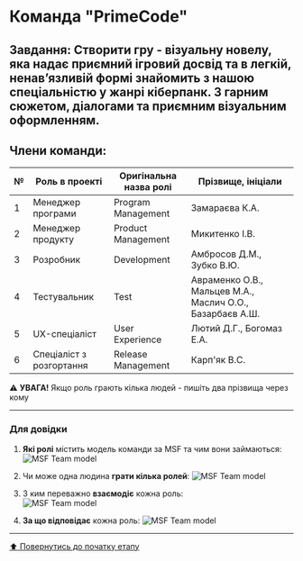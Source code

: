 # Команда "PrimeCode"

## Завдання: Створити гру - візуальну новелу, яка надає приємний ігровий досвід та в легкій, ненав’язливій формі знайомить з нашою спеціальністю у жанрі кіберпанк. З гарним сюжетом, діалогами та приємним візуальним оформленням.

## Члени команди:

|№  | Роль в проекті            | Оригінальна назва ролі    | Прізвище, ініціали         |
|---|---------------------------|---------------------------|---------------------------|
| 1 | Менеджер програми         | Program Management        | Замараєва К.А.        |
| 2 | Менеджер продукту         | Product Management        | Микитенко І.В.       |
| 3 | Розробник                 | Development               | Амбросов Д.М., Зубко В.Ю.      |
| 4 | Тестувальник              | Test                      | Авраменко О.В., Мальцев М.А., Маслич О.О., Базарбаєв А.Ш.      |
| 5 | UX-спеціаліст             | User Experience           | Лютий Д.Г., Богомаз Е.А.     |
| 6 | Спеціаліст з розгортання  | Release Management        | Карп'як В.С.
:warning: **УВАГА!** Якщо роль грають кілька людей - пишіть два прізвища через кому

---
### Для довідки
1. **Які ролі** містить модель команди за MSF та чим вони займаються:
![MSF Team model](/docs/images/resources/MSF%20team%20model.jpg)

2. Чи може одна людина **грати кілька ролей**:
![MSF Team model](/docs/images/resources/MSF%20roles%20combinations.png)

1. З ким переважно **взаємодіє** кожна роль:<br>
![MSF Team model](/docs/images/resources/MSF%20roles%20focus.gif)

1. **За що відповідає** кожна роль:
![MSF Team model](/docs/images/resources/MSF%20roles%20responsibilities.png)

---
[:arrow_up: Повернутись до початку етапу](/docs/1.Envisioning/README.md)
